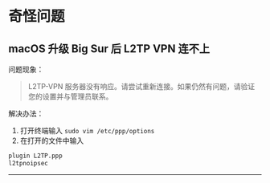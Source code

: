 # 奇怪问题

## macOS 升级 Big Sur 后 L2TP VPN 连不上

问题现象：

> L2TP-VPN 服务器没有响应。请尝试重新连接。如果仍然有问题，请验证您的设置并与管理员联系。

解决办法：

1. 打开终端输入 `sudo vim /etc/ppp/options`
2. 在打开的文件中输入

```bash
plugin L2TP.ppp
l2tpnoipsec
```

---
